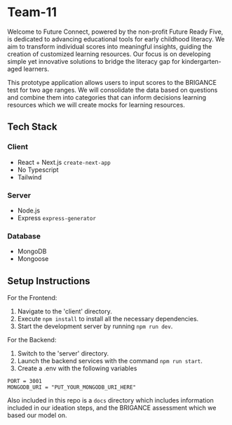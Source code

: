 # Team-11


Welcome to Future Connect, powered by the non-profit Future Ready Five, is dedicated to advancing educational tools for early childhood literacy.  We aim to transform individual scores into meaningful insights, guiding the creation of customized learning resources. Our focus is on developing simple yet innovative solutions to bridge the literacy gap for kindergarten-aged learners.


This prototype application allows users to input scores to the BRIGANCE test for two age ranges. We will consolidate the data based on questions and combine them into categories that can inform decisions learning resources which we will create mocks for learning resources.

## Tech Stack

### Client

- React + Next.js `create-next-app`
- No Typescript
- Tailwind

### Server

- Node.js
- Express `express-generator`

### Database

- MongoDB
- Mongoose

## Setup Instructions

For the Frontend:
1. Navigate to the 'client' directory.
2. Execute `npm install` to install all the necessary dependencies.
3. Start the development server by running `npm run dev`.

For the Backend:
1. Switch to the 'server' directory.
2. Launch the backend services with the command `npm run start`.
3. Create a .env with the following variables
```
PORT = 3001
MONGODB_URI = "PUT_YOUR_MONGODB_URI_HERE"
```

Also included in this repo is a `docs` directory which includes information included in our ideation steps, and the BRIGANCE assessment which we based our model on.